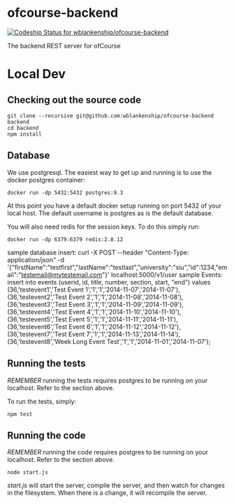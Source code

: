 ofcourse-backend
================

[ ![Codeship Status for wblankenship/ofcourse-backend](https://www.codeship.io/projects/bf3d7f40-2fd4-0132-3e73-2e3607fd60d8/status)](https://www.codeship.io/projects/39654)

The backend REST server for ofCourse

# Local Dev

## Checking out the source code

```
git clone --recursive git@github.com:wblankenship/ofcourse-backend backend
cd backend
npm install
```

## Database

We use postgresql. The easiest way to get up and running is to use the docker postgres container:

```
docker run -dp 5432:5432 postgres:9.3
```

At this point you have a default docker setup running on port 5432 of your local host. The default username is postgres as is the default database.

You will also need redis for the session keys. To do this simply run:

```
docker run -dp 6379:6379 redis:2.8.12
```


sample database insert:
  curl -X POST --header "Content-Type: application/json" -d '{"firstName":"testfirst","lastName":"testlast","university":"siu","id":1234,"email":"testemail@mytestemail.com"}' localhost:5000/v1/user
sample Events:
  insert into events (userid, id, title, number, section, start, "end") values (36,'testevent1','Test Event 1','1','1','2014-11-07','2014-11-07'),
  (36,'testevent2','Test Event 2','1','1','2014-11-08','2014-11-08'),
  (36,'testevent3','Test Event 3','1','1','2014-11-09','2014-11-09'),(36,'testevent4','Test Event 4','1','1','2014-11-10','2014-11-10'),
  (36,'testevent5','Test Event 5','1','1','2014-11-11','2014-11-11'),(36,'testevent6','Test Event 6','1','1','2014-11-12','2014-11-12'),
  (36,'testevent7','Test Event 7','1','1','2014-11-13','2014-11-14'),(36,'testevent8','Week Long Event Test','1','1','2014-11-01','2014-11-07');


## Running the tests

*REMEMBER* running the tests requires postgres to be running on your localhost. Refer to the section above.

To run the tests, simply:

```
npm test
```

## Running the code

*REMEMBER* running the code requires postgres to be running on your localhost. Refer to the section above.

```
node start.js
```

 _start.js_ will start the server, compile the server, and then watch for changes in the filesystem. When there is a change, it will recompile the server.
